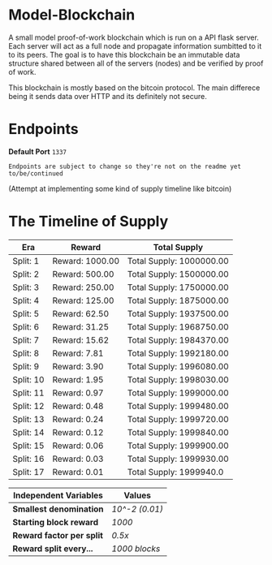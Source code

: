 # Model-Blockchain
A small model proof-of-work blockchain which is run on a API flask server. Each server will act as a full node and propagate information sumbitted to it to its peers. The goal is to have this blockchain be an immutable data structure shared between all of the servers (nodes) and be verified by proof of work.  

This blockchain is mostly based on the bitcoin protocol. The main differece being it sends data over HTTP and its definitely not secure. 

# Endpoints
**Default Port** ```1337```

```Endpoints are subject to change so they're not on the readme yet```
```to/be/continued```

(Attempt at implementing some kind of supply timeline like bitcoin)
# The Timeline of Supply

| Era | Reward | Total Supply |
|-----|--------|--------------|
| Split: 1 | Reward: 1000.00 | Total Supply: 1000000.00 |
| Split: 2 | Reward: 500.00 | Total Supply: 1500000.00 |
| Split: 3 | Reward: 250.00 | Total Supply: 1750000.00 |
| Split: 4 | Reward: 125.00 | Total Supply: 1875000.00 |
| Split: 5 | Reward: 62.50 | Total Supply: 1937500.00 |
| Split: 6 | Reward: 31.25 | Total Supply: 1968750.00 |
| Split: 7 | Reward: 15.62 | Total Supply: 1984370.00 |
| Split: 8 | Reward: 7.81 | Total Supply: 1992180.00 |
| Split: 9 | Reward: 3.90 | Total Supply: 1996080.00 |
| Split: 10 | Reward: 1.95 | Total Supply: 1998030.00 |
| Split: 11 | Reward: 0.97 | Total Supply: 1999000.00 |
| Split: 12 | Reward: 0.48 | Total Supply: 1999480.00 |
| Split: 13 | Reward: 0.24 | Total Supply: 1999720.00 |
| Split: 14 | Reward: 0.12 | Total Supply: 1999840.00 |
| Split: 15 | Reward: 0.06 | Total Supply: 1999900.00 |
| Split: 16 | Reward: 0.03 | Total Supply: 1999930.00 |
| Split: 17 | Reward: 0.01 | Total Supply: 1999940.0 |

| Independent Variables | Values |                    
|-----------------------|--------|                     
| **Smallest denomination** | *10^-2 (0.01)* | 
| **Starting block reward** | *1000* |
| **Reward factor per split** | *0.5x* |
| **Reward split every...** | *1000 blocks* |

